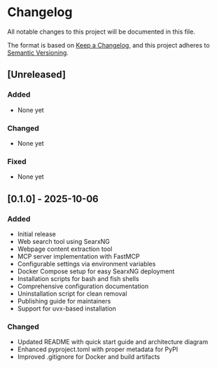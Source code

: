 # Changelog

All notable changes to this project will be documented in this file.

The format is based on [Keep a Changelog](https://keepachangelog.com/en/1.0.0/),
and this project adheres to [Semantic Versioning](https://semver.org/spec/v2.0.0.html).

## [Unreleased]

### Added
- None yet

### Changed
- None yet

### Fixed
- None yet

## [0.1.0] - 2025-10-06

### Added
- Initial release
- Web search tool using SearxNG
- Webpage content extraction tool
- MCP server implementation with FastMCP
- Configurable settings via environment variables
- Docker Compose setup for easy SearxNG deployment
- Installation scripts for bash and fish shells
- Comprehensive configuration documentation
- Uninstallation script for clean removal
- Publishing guide for maintainers
- Support for uvx-based installation

### Changed
- Updated README with quick start guide and architecture diagram
- Enhanced pyproject.toml with proper metadata for PyPI
- Improved .gitignore for Docker and build artifacts
